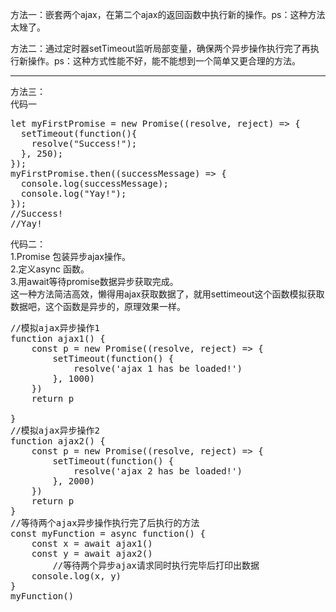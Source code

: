 方法一：嵌套两个ajax，在第二个ajax的返回函数中执行新的操作。ps：这种方法太矬了。

方法二：通过定时器setTimeout监听局部变量，确保两个异步操作执行完了再执行新操作。ps：这种方式性能不好，能不能想到一个简单又更合理的方法。

-----------------------------------------
方法三：<br>
代码一<br>
<pre>
let myFirstPromise = new Promise((resolve, reject) => {
  setTimeout(function(){
    resolve("Success!");
  }, 250);
});
myFirstPromise.then((successMessage) => {
  console.log(successMessage);
  console.log("Yay!");
});
//Success!
//Yay!
</pre>

代码二：<br>
1.Promise 包装异步ajax操作。<br>2.定义async 函数。<br>3.用await等待promise数据异步获取完成。<br>这一种方法简洁高效，懒得用ajax获取数据了，就用settimeout这个函数模拟获取数据吧，这个函数是异步的，原理效果一样。
<pre>
//模拟ajax异步操作1
function ajax1() {
    const p = new Promise((resolve, reject) => {
        setTimeout(function() {
            resolve('ajax 1 has be loaded!')
        }, 1000)
    })
    return p

}
//模拟ajax异步操作2
function ajax2() {
    const p = new Promise((resolve, reject) => {
        setTimeout(function() {
            resolve('ajax 2 has be loaded!')
        }, 2000)
    })
    return p
}
//等待两个ajax异步操作执行完了后执行的方法
const myFunction = async function() {
    const x = await ajax1()
    const y = await ajax2()
        //等待两个异步ajax请求同时执行完毕后打印出数据
    console.log(x, y)
}
myFunction()
</pre>


